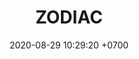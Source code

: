 ---
layout: teamCard
permalink: /team/:title.html
categories: surjohto042024 norteMayo partido1 partido2 partido3 partido7 partido8
maincover: /assets/logos/BDLF.png
puntosLJMAYO24: 0
date: 2020-08-29 10:29:20 +0700
title: ZODIAC
tag: johto042024
color: black
puntosLJ202404: 12
grupo: sur
background: '#F16C38'
cover: /assets/backCard.png
team: TEAM SATISFACTION
abr: HG
p1: ZODIAC
pp1: DFS DMD
p2: ZODIAC
pp2: T. SATISFACTION
p3: ZODIAC
pp3: S. VANGUARD
p7: ZODIAC
pp7: mbo
p8: ZODIAC
pp8: last breath
---